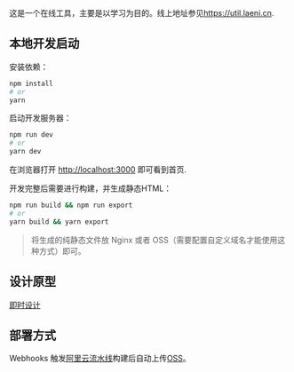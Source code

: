 这是一个在线工具，主要是以学习为目的。线上地址参见<https://util.laeni.cn>.

## 本地开发启动

安装依赖：

```bash
npm install
# or
yarn
```

启动开发服务器：

```bash
npm run dev
# or
yarn dev
```

在浏览器打开 [http://localhost:3000](http://localhost:3000) 即可看到首页.

开发完整后需要进行构建，并生成静态HTML：

```bash
npm run build && npm run export
# or
yarn build && yarn export
```

> 将生成的纯静态文件放 Nginx 或者 OSS（需要配置自定义域名才能使用这种方式）即可。

## 设计原型

[即时设计](https://js.design/f/obhPDe?p=6Xygm6roQp)

## 部署方式

Webhooks 触发[阿里云流水线](https://flow.aliyun.com/)构建后自动上传[OSS](https://oss.console.aliyun.com/)。
